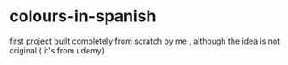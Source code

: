 # colours-in-spanish
first project built completely from scratch by me , although the idea is not original ( it's from udemy)
